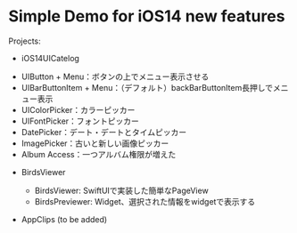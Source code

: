  # Simple Demo for iOS14 new features

 Projects:
 + iOS14UICatelog
  - UIButton + Menu：ボタンの上でメニュー表示させる
  - UIBarButtonItem + Menu：（デフォルト）backBarButtonItem長押しでメニュー表示
  - UIColorPicker：カラーピッカー
  - UIFontPicker：フォントピッカー
  - DatePicker：デート・デートとタイムピッカー
  - ImagePicker：古いと新しい画像ピッカー
  - Album Access：一つアルバム権限が増えた

 + BirdsViewer
   - BirdsViewer: SwiftUIで実装した簡単なPageView
   - BirdsPreviewer: Widget、選択された情報をwidgetで表示する

+ AppClips (to be added)
